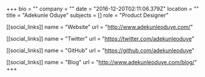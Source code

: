 +++
bio = ""
company = ""
date = "2016-12-20T02:11:06.379Z"
location = ""
title = "Adekunle Oduye"
subjects = []
role = "Product Designer"

[[social_links]]
  name = "Website"
  url = "http://www.adekunleoduye.com/"

[[social_links]]
  name = "Twitter"
  url = "https://twitter.com/adekunleoduye"

[[social_links]]
  name = "GitHub"
  url = "https://github.com/adekunleoduye"

[[social_links]]
  name = "Blog"
  url = "http://www.adekunleoduye.com/blog/"
+++
